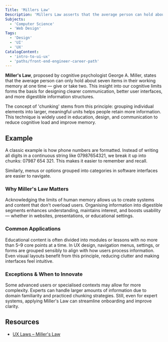 ```yaml
---
Title: 'Millers Law'
Description: 'Millers Law asserts that the average person can hold about seven (plus or minus two) items in their working memory, highlighting the importance of organising information into manageable chunks to enhance comprehension and recall.'
Subjects:
  - 'Computer Science'
  - 'Web Design'
Tags:
  - 'Design'
  - 'UI'
  - 'UX'
CatalogContent:
  - 'intro-to-ui-ux'
  - 'paths/front-end-engineer-career-path'
---
```


**Miller's Law**, proposed by cognitive psychologist George A. Miller, states that the average person can only hold about seven items in their working memory at one time — give or take two. This insight into our cognitive limits forms the basis for designing clearer communication, better user interfaces, and more digestible information structures.

The concept of 'chunking' stems from this principle: grouping individual elements into larger, meaningful units helps people retain more information. This technique is widely used in education, design, and communication to reduce cognitive load and improve memory.

## Example

A classic example is how phone numbers are formatted. Instead of writing all digits in a continuous string like 07987654321, we break it up into chunks: 07987 654 321. This makes it easier to remember and recall. 

Similarly, menus or options grouped into categories in software interfaces are easier to navigate.

### Why Miller's Law Matters

Acknowledging the limits of human memory allows us to create systems and content that don't overload users. Organising information into digestible segments enhances understanding, maintains interest, and boosts usability — whether in websites, presentations, or educational settings.

### Common Applications

Educational content is often divided into modules or lessons with no more than 5–9 core points at a time. In UX design, navigation menus, settings, or forms are grouped sensibly to align with how users process information. Even visual layouts benefit from this principle, reducing clutter and making interfaces feel intuitive.

### Exceptions & When to Innovate

Some advanced users or specialised contexts may allow for more complexity. Experts can handle larger amounts of information due to domain familiarity and practiced chunking strategies. Still, even for expert systems, applying Miller's Law can streamline onboarding and improve clarity.

## Resources

- [UX Laws – Miller's Law](https://lawsofux.com/millers-law/)
